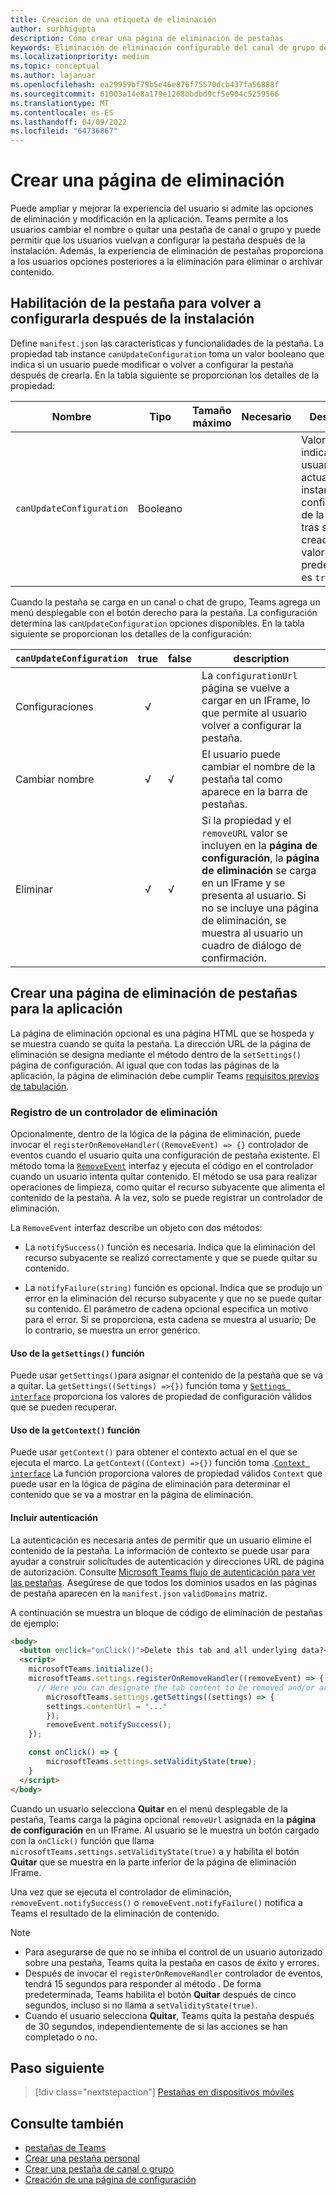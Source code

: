 ```yaml
---
title: Creación de una etiqueta de eliminación
author: surbhigupta
description: Cómo crear una página de eliminación de pestañas
keywords: Eliminación de eliminación configurable del canal de grupo de pestañas de teams
ms.localizationpriority: medium
ms.topic: conceptual
ms.author: lajanuar
ms.openlocfilehash: ea29959bf79b5e46e876f75570dcb437fa56888f
ms.sourcegitcommit: 61003a14e8a179e1268bbdbd9cf5e904c5259566
ms.translationtype: MT
ms.contentlocale: es-ES
ms.lasthandoff: 04/09/2022
ms.locfileid: "64736867"
---
```

# <a name="create-a-removal-page"></a>Crear una página de eliminación

Puede ampliar y mejorar la experiencia del usuario si admite las opciones de eliminación y modificación en la aplicación. Teams permite a los usuarios cambiar el nombre o quitar una pestaña de canal o grupo y puede permitir que los usuarios vuelvan a configurar la pestaña después de la instalación. Además, la experiencia de eliminación de pestañas proporciona a los usuarios opciones posteriores a la eliminación para eliminar o archivar contenido.

## <a name="enable-your-tab-to-be-reconfigured-after-installation"></a>Habilitación de la pestaña para volver a configurarla después de la instalación

Define `manifest.json` las características y funcionalidades de la pestaña. La propiedad tab instance `canUpdateConfiguration` toma un valor booleano que indica si un usuario puede modificar o volver a configurar la pestaña después de crearla. En la tabla siguiente se proporcionan los detalles de la propiedad:

|Nombre| Tipo| Tamaño máximo | Necesario | Descripción|
|---|---|---|---|---|
|`canUpdateConfiguration`|Booleano|||Valor que indica si el usuario puede actualizar una instancia de la configuración de la pestaña tras su creación. El valor predeterminado es `true`. |

Cuando la pestaña se carga en un canal o chat de grupo, Teams agrega un menú desplegable con el botón derecho para la pestaña. La configuración determina las `canUpdateConfiguration` opciones disponibles. En la tabla siguiente se proporcionan los detalles de la configuración:

| `canUpdateConfiguration`| true   | false | description |
| ----------------------- | :----: | ----- | ----------- |
|     Configuraciones            |   √    |       |La `configurationUrl` página se vuelve a cargar en un IFrame, lo que permite al usuario volver a configurar la pestaña. |
|     Cambiar nombre              |   √    |   √   | El usuario puede cambiar el nombre de la pestaña tal como aparece en la barra de pestañas.          |
|     Eliminar               |   √    |   √   |  Si la propiedad y el  `removeURL` valor se incluyen en la **página de configuración**, la **página de eliminación** se carga en un IFrame y se presenta al usuario. Si no se incluye una página de eliminación, se muestra al usuario un cuadro de diálogo de confirmación.          |

## <a name="create-a-tab-removal-page-for-your-application"></a>Crear una página de eliminación de pestañas para la aplicación

La página de eliminación opcional es una página HTML que se hospeda y se muestra cuando se quita la pestaña. La dirección URL de la página de eliminación se designa mediante el método dentro de la `setSettings()` página de configuración. Al igual que con todas las páginas de la aplicación, la página de eliminación debe cumplir Teams [requisitos previos de tabulación](../../../tabs/how-to/tab-requirements.md).

### <a name="register-a-remove-handler"></a>Registro de un controlador de eliminación

Opcionalmente, dentro de la lógica de la página de eliminación, puede invocar el `registerOnRemoveHandler((RemoveEvent) => {}` controlador de eventos cuando el usuario quita una configuración de pestaña existente. El método toma la [`RemoveEvent`](/javascript/api/@microsoft/teams-js/microsoftteams.settings.removeevent?view=msteams-client-js-latest&preserve-view=true) interfaz y ejecuta el código en el controlador cuando un usuario intenta quitar contenido. El método se usa para realizar operaciones de limpieza, como quitar el recurso subyacente que alimenta el contenido de la pestaña. A la vez, solo se puede registrar un controlador de eliminación.

La `RemoveEvent` interfaz describe un objeto con dos métodos:

* La `notifySuccess()` función es necesaria. Indica que la eliminación del recurso subyacente se realizó correctamente y que se puede quitar su contenido.

* La `notifyFailure(string)` función es opcional. Indica que se produjo un error en la eliminación del recurso subyacente y que no se puede quitar su contenido. El parámetro de cadena opcional especifica un motivo para el error. Si se proporciona, esta cadena se muestra al usuario; De lo contrario, se muestra un error genérico.

#### <a name="use-the-getsettings-function"></a>Uso de la `getSettings()` función

Puede usar `getSettings()`para asignar el contenido de la pestaña que se va a quitar. La `getSettings((Settings) =>{})` función toma y [`Settings interface`](/javascript/api/@microsoft/teams-js/microsoftteams.settings.settings?view=msteams-client-js-latest&preserve-view=true) proporciona los valores de propiedad de configuración válidos que se pueden recuperar.

#### <a name="use-the-getcontext-function"></a>Uso de la `getContext()` función

Puede usar `getContext()` para obtener el contexto actual en el que se ejecuta el marco. La `getContext((Context) =>{})` función toma .[`Context interface`](/javascript/api/@microsoft/teams-js/microsoftteams.context?view=msteams-client-js-latest&preserve-view=true) La función proporciona valores de propiedad válidos `Context` que puede usar en la lógica de página de eliminación para determinar el contenido que se va a mostrar en la página de eliminación.

#### <a name="include-authentication"></a>Incluir autenticación

La autenticación es necesaria antes de permitir que un usuario elimine el contenido de la pestaña. La información de contexto se puede usar para ayudar a construir solicitudes de autenticación y direcciones URL de página de autorización. Consulte [Microsoft Teams flujo de autenticación para ver las pestañas](~/tabs/how-to/authentication/auth-flow-tab.md). Asegúrese de que todos los dominios usados en las páginas de pestaña aparecen en la `manifest.json` `validDomains` matriz.

A continuación se muestra un bloque de código de eliminación de pestañas de ejemplo:

```html
<body>
  <button onclick="onClick()">Delete this tab and all underlying data?</button>
  <script>
    microsoftTeams.initialize();
    microsoftTeams.settings.registerOnRemoveHandler((removeEvent) => {
      // Here you can designate the tab content to be removed and/or archived.
        microsoftTeams.settings.getSettings((settings) => {
        settings.contentUrl = "..."
        });
        removeEvent.notifySuccess();
    });

    const onClick() => {
        microsoftTeams.settings.setValidityState(true);
    }
  </script>
</body>
```

Cuando un usuario selecciona **Quitar** en el menú desplegable de la pestaña, Teams carga la página opcional `removeUrl` asignada en la **página de configuración** en un IFrame. Al usuario se le muestra un botón cargado con la `onClick()` función que llama `microsoftTeams.settings.setValidityState(true)` a y habilita el botón **Quitar** que se muestra en la parte inferior de la página de eliminación IFrame.

Una vez que se ejecuta el controlador de eliminación, `removeEvent.notifySuccess()` o `removeEvent.notifyFailure()` notifica a Teams el resultado de la eliminación de contenido.

>[!NOTE]
>
> * Para asegurarse de que no se inhiba el control de un usuario autorizado sobre una pestaña, Teams quita la pestaña en casos de éxito y errores.
> * Después de invocar el `registerOnRemoveHandler` controlador de eventos, tendrá 15 segundos para responder al método . De forma predeterminada, Teams habilita el botón **Quitar** después de cinco segundos, incluso si no llama a `setValidityState(true)`.
> * Cuando el usuario selecciona **Quitar**, Teams quita la pestaña después de 30 segundos, independientemente de si las acciones se han completado o no.

## <a name="next-step"></a>Paso siguiente

> [!div class="nextstepaction"]
> [Pestañas en dispositivos móviles](~/tabs/design/tabs-mobile.md)

## <a name="see-also"></a>Consulte también

* [pestañas de Teams](~/tabs/what-are-tabs.md)
* [Crear una pestaña personal](~/tabs/how-to/create-personal-tab.md)
* [Crear una pestaña de canal o grupo](~/tabs/how-to/create-channel-group-tab.md)
* [Creación de una página de configuración](~/tabs/how-to/create-tab-pages/configuration-page.md)
